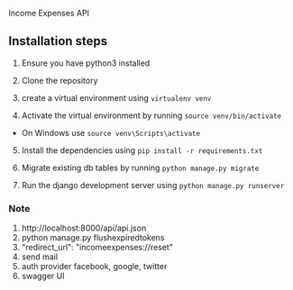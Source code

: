 Income Expenses API

## Installation steps

1. Ensure you have python3 installed

2. Clone the repository
3. create a virtual environment using `virtualenv venv`
4. Activate the virtual environment by running `source venv/bin/activate`

- On Windows use `source venv\Scripts\activate`

5. Install the dependencies using `pip install -r requirements.txt`

6. Migrate existing db tables by running `python manage.py migrate`

7. Run the django development server using `python manage.py runserver`

### Note
1. http://localhost:8000/api/api.json
2. python manage.py flushexpiredtokens
3. "redirect_url": "incomeexpenses://reset"
4. send mail
5. auth provider facebook, google, twitter
6. swagger UI
